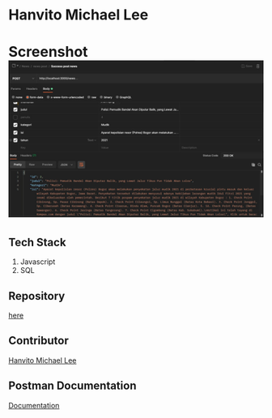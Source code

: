 # Hanvito Michael Lee
# Screenshot![enter image description here](https://github.com/vitomichael/News-API/blob/master/screenshot/news_post.jpg?raw=true)


## Tech Stack

1. Javascript
2. SQL

## Repository

[here](https://github.com/vitomichael/News-API)

## Contributor

[Hanvito Michael Lee](https://github.com/vitomichael)

## Postman Documentation
[Documentation](https://documenter.getpostman.com/view/14990560/TzJuAcyE)
